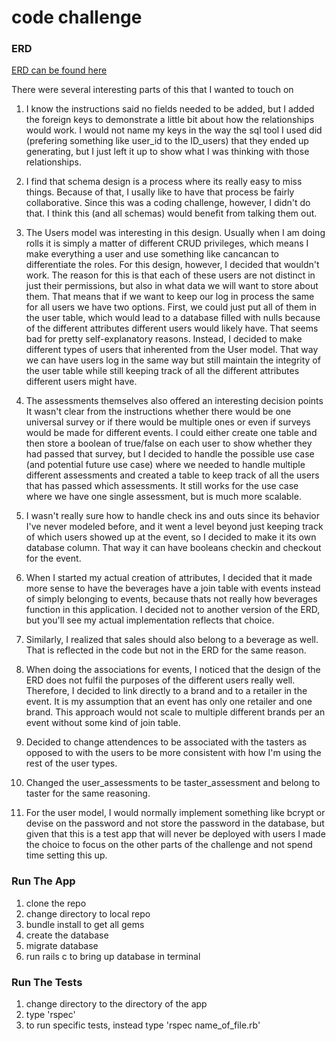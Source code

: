 # code challenge

### ERD
[ERD can be found here](http://imgur.com/atV8FIb)

There were several interesting parts of this that I wanted to touch on

1. I know the instructions said no fields needed to be added, but I added the foreign keys to demonstrate a little bit about how the relationships would work. I would not name my keys in the way the sql tool I used did (prefering something like user_id to the ID_users) that they ended up generating, but I just left it up to show what I was thinking with those relationships.

2. I find that schema design is a process where its really easy to miss things. Because of that, I usally like to have that process be fairly collaborative. Since this was a coding challenge, however, I didn't do that. I think this (and all schemas) would benefit from talking them out.

3. The Users model was interesting in this design. Usually when I am doing rolls it is simply a matter of different CRUD privileges, which means I make everything a user and use something like cancancan to differentiate the roles. For this design, however, I decided that wouldn't work. The reason for this is that each of these users are not distinct in just their permissions, but also in what data we will want to store about them. That means that if we want to keep our log in process the same for all users we have two options. First, we could just put all of them in the user table, which would lead to a database filled with nulls because of the different attributes different users would likely have. That seems bad for pretty self-explanatory reasons. Instead, I decided to make different types of users that inherented from the User model. That way we can have users log in the same way but still maintain the integrity of the user table while still keeping track of all the different attributes different users might have.

4. The assessments themselves also offered an interesting decision points It wasn't clear from the instructions whether there would be one universal survey or if there would be multiple ones or even if surveys would be made for different events. I could either create one table and then store a boolean of true/false on each user to show whether they had passed that survey, but I decided to handle the possible use case (and potential future use case) where we needed to handle multiple different assessments and created a table to keep track of all the users that has passed which assessments. It still works for the use case where we have one single assessment, but is much more scalable. 

5. I wasn't really sure how to handle check ins and outs since its behavior I've never modeled before, and it went a level beyond just keeping track of which users showed up at the event, so I decided to make it its own database column. That way it can have booleans checkin and checkout for the event. 

6. When I started my actual creation of attributes, I decided that it made more sense to have the beverages have a join table with events instead of simply belonging to events, because thats not really how beverages function in this application. I decided not to another version of the ERD, but you'll see my actual implementation reflects that choice.

7. Similarly, I realized that sales should also belong to a beverage as well. That is reflected in the code but not in the ERD for the same reason.

8. When doing the associations for events, I noticed that the design of the ERD does not fulfil the purposes of the different users really well. Therefore, I decided to link directly to a brand and to a retailer in the event. It is my assumption that an event has only one retailer and one brand. This approach would not scale to multiple different brands per an event without some kind of join table.

9. Decided to change attendences to be associated with the tasters as opposed to with the users to be more consistent with how I'm using the rest of the user types.

10. Changed the user_assessments to be taster_assessment and belong to taster for the same reasoning.

11. For the user model, I would normally implement something like bcrypt or devise on the password and not store the password in the database, but given that this is a test app that will never be deployed with users I made the choice to focus on the other parts of the challenge and not spend time setting this up.

### Run The App

1. clone the repo
2. change directory to local repo
3. bundle install to get all gems
4. create the database
5. migrate database
6. run rails c to bring up database in terminal

### Run The Tests
1. change directory to the directory of the app
2. type 'rspec'
3. to run specific tests, instead type 'rspec name_of_file.rb'